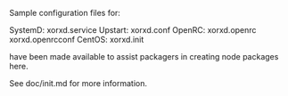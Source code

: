 Sample configuration files for:

SystemD: xorxd.service
Upstart: xorxd.conf
OpenRC:  xorxd.openrc
         xorxd.openrcconf
CentOS:  xorxd.init

have been made available to assist packagers in creating node packages here.

See doc/init.md for more information.
